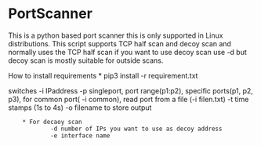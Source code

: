 # PortScanner

This is a python based port scanner this is only supported in Linux distributions. This script supports TCP half scan and decoy scan
and normally uses the TCP half scan if you want to use decoy scan use -d but decoy scan is mostly suitable for outside scans.

How to install requirements
        * pip3 install -r requirement.txt


switches
        -i IPaddress
        -p singleport, port range(p1:p2), specific ports(p1, p2, p3), for common port( -i common), read port from a file (-i filen.txt)
        -t time stamps (1s to 4s)
        -o filename to store output

        * For decaoy scan
                -d number of IPs you want to use as decoy address
                -e interface name
